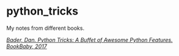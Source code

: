 # python_tricks

My notes from different books.

[*Bader, Dan. Python Tricks: A Buffet of Awesome Python Features. BookBaby, 2017*](https://realpython.com/products/python-tricks-book/)
